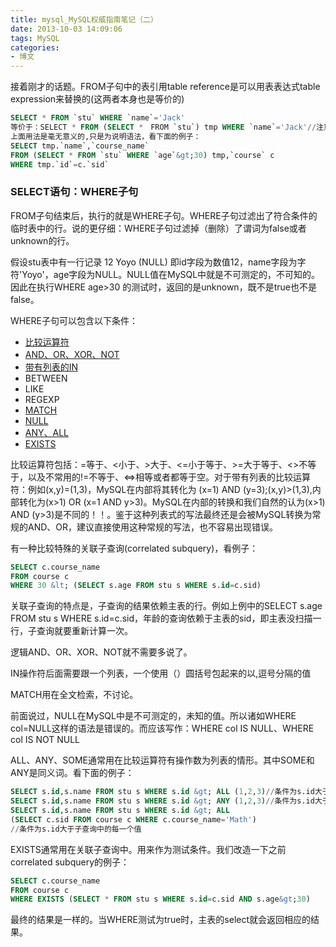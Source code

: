 ```yaml
---
title: mysql_MySQL权威指南笔记（二）
date: 2013-10-03 14:09:06
tags: MySQL
categories:
- 博文
---
```

接着刚才的话题。FROM子句中的表引用table reference是可以用表表达式table expression来替换的(这两者本身也是等价的)
```sql
SELECT * FROM `stu` WHERE `name`='Jack'
等价于：SELECT * FROM (SELECT *　FROM `stu`) tmp WHERE `name`='Jack'//注意别名的使用
上面用法是毫无意义的,只是为说明语法，看下面的例子：
SELECT tmp.`name`,`course_name`
FROM (SELECT * FROM `stu` WHERE `age`&gt;30) tmp,`course` c
WHERE tmp.`id`=c.`sid`
```
### SELECT语句：WHERE子句
FROM子句结束后，执行的就是WHERE子句。WHERE子句过滤出了符合条件的临时表中的行。说的更仔细：WHERE子句过滤掉（删除）了谓词为false或者unknown的行。

假设stu表中有一行记录 12 Yoyo (NULL) 即id字段为数值12，name字段为字符'Yoyo'，age字段为NULL。NULL值在MySQL中就是不可测定的，不可知的。因此在执行WHERE age&gt;30 的测试时，返回的是unknown，既不是true也不是false。

WHERE子句可以包含以下条件：
* <a href='#comparison-operator'>比较运算符</a>
* <a href='#logical-operator'>AND、OR、XOR、NOT</a>
* <a href='#in-operator'>带有列表的IN</a>
* BETWEEN
* LIKE
* REGEXP
* <a href='#match-operator'>MATCH</a>
* <a href='#null-operator'>NULL</a>
* <a href='#anyall-operator'>ANY、ALL</a>
* <a href='#exists-operator'>EXISTS</a>

<a name='comparison-operator'></a>
比较运算符包括：=等于、&lt;小于、&gt;大于、&lt;=小于等于、&gt;=大于等于、&lt;&gt;不等于，以及不常用的!=不等于、&lt;=&gt;相等或者都等于空。对于带有列表的比较运算符：例如(x,y)=(1,3)，MySQL在内部将其转化为 (x=1) AND (y=3);(x,y)&gt;(1,3),内部转化为(x&gt;1) OR (x=1 AND y&gt;3)。MySQL在内部的转换和我们自然的认为(x&gt;1) AND (y&gt;3)是不同的！！。鉴于这种列表式的写法最终还是会被MySQL转换为常规的AND、OR，建议直接使用这种常规的写法，也不容易出现错误。

有一种比较特殊的关联子查询(correlated subquery)，看例子：
```sql
SELECT c.course_name
FROM course c
WHERE 30 &lt; (SELECT s.age FROM stu s WHERE s.id=c.sid)
```
关联子查询的特点是，子查询的结果依赖主表的行。例如上例中的SELECT s.age FROM stu s WHERE s.id=c.sid，年龄的查询依赖于主表的sid，即主表没扫描一行，子查询就要重新计算一次。

<a name='logical-operator'></a>
逻辑AND、OR、XOR、NOT就不需要多说了。

<a name='in-operator'></a>
IN操作符后面需要跟一个列表，一个使用（）圆括号包起来的以,逗号分隔的值

<a name='match-operator'></a>
MATCH用在全文检索，不讨论。

<a name='null-operator'></a>
前面说过，NULL在MySQL中是不可测定的，未知的值。所以诸如WHERE col=NULL这样的语法是错误的。而应该写作：WHERE col IS NULL、WHERE col IS NOT NULL

<a name='anyall-operator'></a>
ALL、ANY、SOME通常用在比较运算符有操作数为列表的情形。其中SOME和ANY是同义词。看下面的例子：

```sql
SELECT s.id,s.name FROM stu s WHERE s.id &gt; ALL (1,2,3)//条件为s.id大于(1,2,3)中的每一个值
SELECT s.id,s.name FROM stu s WHERE s.id &gt; ANY (1,2,3)//条件为s.id大于(1,2,3)中的任意一个值
SELECT s.id,s.name FROM stu s WHERE s.id &gt; ALL 
(SELECT c.sid FROM course c WHERE c.course_name='Math')
//条件为s.id大于子查询中的每一个值
```
<a name='exists-operator'></a>
EXISTS通常用在关联子查询中。用来作为测试条件。我们改造一下之前correlated subquery的例子：

```sql
SELECT c.course_name
FROM course c
WHERE EXISTS (SELECT * FROM stu s WHERE s.id=c.sid AND s.age&gt;30)
```
最终的结果是一样的。当WHERE测试为true时，主表的select就会返回相应的结果。